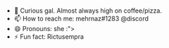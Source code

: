### 
- 🔭 Curious gal. Almost always high on coffee/pizza.
- 📫 How to reach me: mehrnaz#1283 @discord
- 😄 Pronouns: she :">
- ⚡ Fun fact: Rictusempra

<!--
**mehrnaz/mehrnaz** is a ✨ _special_ ✨ repository because its `README.md` (this file) appears on your GitHub profile.




-->
